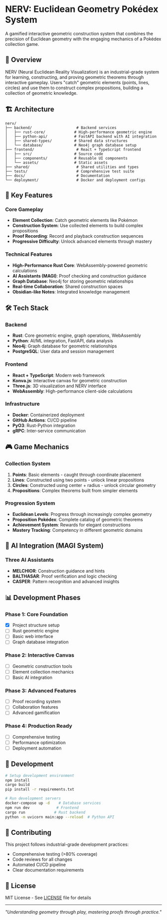 # NERV: Euclidean Geometry Pokédex System

A gamified interactive geometric construction system that combines the precision of Euclidean geometry with the engaging mechanics of a Pokédex collection game.

## 🎯 Overview

NERV (Neural Euclidean Reality Visualization) is an industrial-grade system for learning, constructing, and proving geometric theorems through interactive gameplay. Users "catch" geometric elements (points, lines, circles) and use them to construct complex propositions, building a collection of geometric knowledge.

## 🏗️ Architecture

```
nerv/
├── backend/                    # Backend services
│   ├── rust-core/             # High-performance geometric engine
│   ├── python-api/            # FastAPI backend with AI integration
│   ├── shared-types/          # Shared data structures
│   └── database/              # Neo4j graph database setup
├── frontend/                   # React + TypeScript frontend
│   ├── src/                   # Source code
│   ├── components/            # Reusable UI components
│   └── assets/                # Static assets
├── shared/                     # Shared utilities and types
├── tests/                      # Comprehensive test suite
├── docs/                       # Documentation
└── deployment/                 # Docker and deployment configs
```

## 🚀 Key Features

### Core Gameplay
- **Element Collection**: Catch geometric elements like Pokémon
- **Construction System**: Use collected elements to build complex propositions
- **Proof Recording**: Record and playback construction sequences
- **Progressive Difficulty**: Unlock advanced elements through mastery

### Technical Features
- **High-Performance Rust Core**: WebAssembly-powered geometric calculations
- **AI Assistants (MAGI)**: Proof checking and construction guidance
- **Graph Database**: Neo4j for storing geometric relationships
- **Real-time Collaboration**: Shared construction spaces
- **Obsidian-like Notes**: Integrated knowledge management

## 🛠️ Tech Stack

### Backend
- **Rust**: Core geometric engine, graph operations, WebAssembly
- **Python**: AI/ML integration, FastAPI, data analysis
- **Neo4j**: Graph database for geometric relationships
- **PostgreSQL**: User data and session management

### Frontend
- **React + TypeScript**: Modern web framework
- **Konva.js**: Interactive canvas for geometric construction
- **Three.js**: 3D visualization and NERV interface
- **WebAssembly**: High-performance client-side calculations

### Infrastructure
- **Docker**: Containerized deployment
- **GitHub Actions**: CI/CD pipeline
- **PyO3**: Rust-Python integration
- **gRPC**: Inter-service communication

## 🎮 Game Mechanics

### Collection System
1. **Points**: Basic elements - caught through coordinate placement
2. **Lines**: Constructed using two points - unlock linear propositions
3. **Circles**: Constructed using center + radius - unlock circular geometry
4. **Propositions**: Complex theorems built from simpler elements

### Progression System
- **Euclidean Levels**: Progress through increasingly complex geometry
- **Proposition Pokédex**: Complete catalog of geometric theorems
- **Achievement System**: Rewards for elegant constructions
- **Mastery Tracking**: Competency in different geometric domains

## 🤖 AI Integration (MAGI System)

### Three AI Assistants
- **MELCHIOR**: Construction guidance and hints
- **BALTHASAR**: Proof verification and logic checking  
- **CASPER**: Pattern recognition and advanced insights

## 📊 Development Phases

### Phase 1: Core Foundation
- [x] Project structure setup
- [ ] Rust geometric engine
- [ ] Basic web interface
- [ ] Graph database integration

### Phase 2: Interactive Canvas
- [ ] Geometric construction tools
- [ ] Element collection mechanics
- [ ] Basic AI integration

### Phase 3: Advanced Features
- [ ] Proof recording system
- [ ] Collaboration features
- [ ] Advanced gamification

### Phase 4: Production Ready
- [ ] Comprehensive testing
- [ ] Performance optimization
- [ ] Deployment automation

## 🧪 Development

```bash
# Setup development environment
npm install
cargo build
pip install -r requirements.txt

# Run development servers
docker-compose up -d    # Database services
npm run dev            # Frontend
cargo run             # Rust backend
python -m uvicorn main:app --reload  # Python API
```

## 🤝 Contributing

This project follows industrial-grade development practices:
- Comprehensive testing (>80% coverage)
- Code reviews for all changes
- Automated CI/CD pipeline
- Clear documentation requirements

## 📄 License

MIT License - See [LICENSE](LICENSE) file for details

---

*"Understanding geometry through play, mastering proofs through practice."*